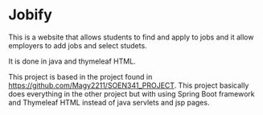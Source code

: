# Jobify

This is a website that allows students to find and apply to jobs and it allow employers to add jobs and select studets.

It is done in java and thymeleaf HTML.

This project is based in the project found in https://github.com/Magy2211/SOEN341_PROJECT. This project basically does everything in the other project but with using Spring Boot framework and Thymeleaf HTML instead of java servlets and jsp pages.
